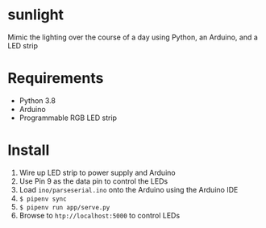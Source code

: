# sunlight
Mimic the lighting over the course of a day using Python, an Arduino, and a LED strip

# Requirements
* Python 3.8
* Arduino
* Programmable RGB LED strip

# Install
1. Wire up LED strip to power supply and Arduino
2. Use Pin 9 as the data pin to control the LEDs
3. Load `ino/parseserial.ino` onto the Arduino using the Arduino IDE
4. `$ pipenv sync`
5. `$ pipenv run app/serve.py`
6. Browse to `htp://localhost:5000` to control LEDs
